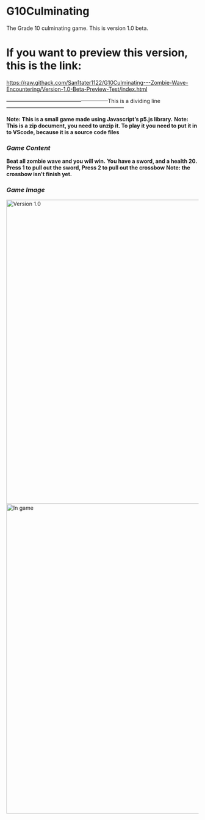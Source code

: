 # G10Culminating
The Grade 10 culminating game. This is version 1.0 beta.

# If you want to preview this version, this is the link:
https://raw.githack.com/San1tater1122/G10Culminating---Zombie-Wave-Encountering/Version-1.0-Beta-Preview-Test/index.html

———————————————————This is a dividing line——————————————————————

**Note: This is a small game made using Javascript’s p5.js library.**
**Note: This is a zip document, you need to unzip it. To play it you need to put it in to VScode, because it is a source code files**

### **_Game Content_**
**Beat all zombie wave and you will win.**
**You have a sword, and a health 20.**
**Press 1 to pull out the sword, Press 2 to pull out the crossbow**
**Note: the crossbow isn't finish yet.**

### _**Game Image**_
<img width="798" alt="Version 1.0" src="https://github.com/IMJH1122/G10Culminating/assets/98987733/4d8792aa-3c93-4765-b49b-e7e43422dce8">

<img width="813" alt="In game" src="https://github.com/IMJH1122/G10Culminating/assets/98987733/37920ab6-3b33-4c3f-948c-c839a5cc1abd">
